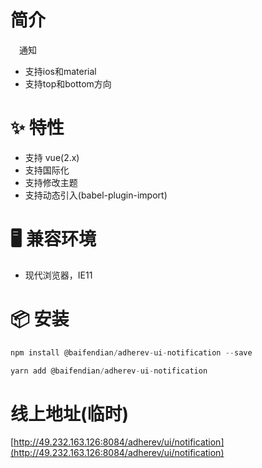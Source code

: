 # 简介
&ensp;&ensp;通知

- 支持ios和material
- 支持top和bottom方向

# ✨ 特性
- 支持 vue(2.x)
- 支持国际化
- 支持修改主题
- 支持动态引入(babel-plugin-import)

# 🖥 兼容环境
- 现代浏览器，IE11

# 📦 安装
```javascript
npm install @baifendian/adherev-ui-notification --save
``` 

```javascript
yarn add @baifendian/adherev-ui-notification
```

# 线上地址(临时)
[http://49.232.163.126:8084/adherev/ui/notification](http://49.232.163.126:8084/adherev/ui/notification)

